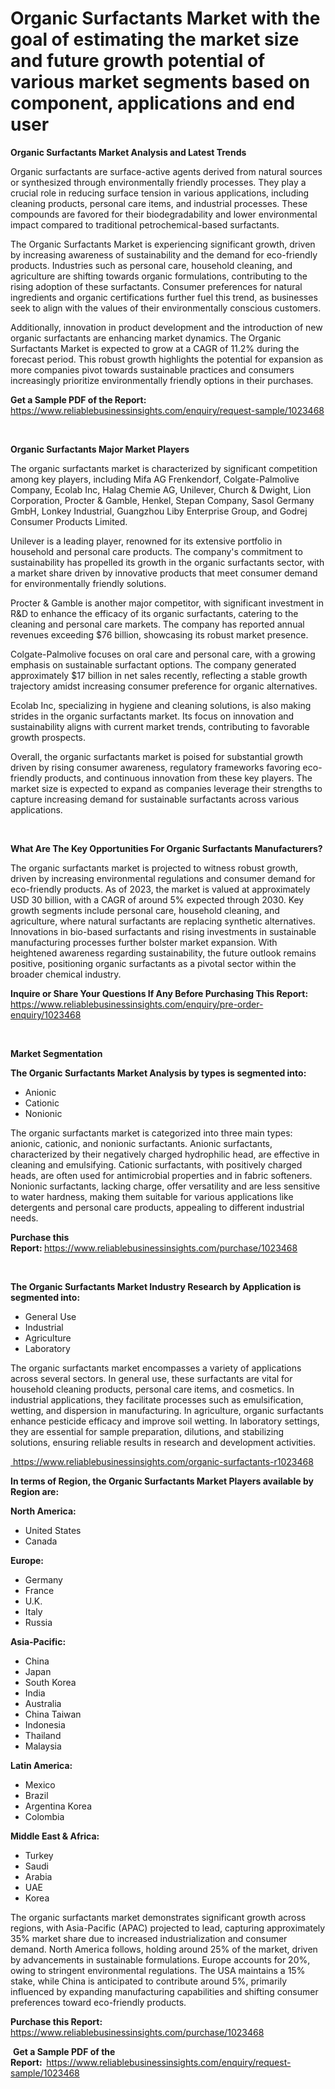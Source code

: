 <p><h1>Organic Surfactants Market with the goal of estimating the market size and future growth potential of various market segments based on component, applications and end user</h1></p><p><strong>Organic Surfactants Market Analysis and Latest Trends</strong></p>
<p><p>Organic surfactants are surface-active agents derived from natural sources or synthesized through environmentally friendly processes. They play a crucial role in reducing surface tension in various applications, including cleaning products, personal care items, and industrial processes. These compounds are favored for their biodegradability and lower environmental impact compared to traditional petrochemical-based surfactants.</p><p>The Organic Surfactants Market is experiencing significant growth, driven by increasing awareness of sustainability and the demand for eco-friendly products. Industries such as personal care, household cleaning, and agriculture are shifting towards organic formulations, contributing to the rising adoption of these surfactants. Consumer preferences for natural ingredients and organic certifications further fuel this trend, as businesses seek to align with the values of their environmentally conscious customers.</p><p>Additionally, innovation in product development and the introduction of new organic surfactants are enhancing market dynamics. The Organic Surfactants Market is expected to grow at a CAGR of 11.2% during the forecast period. This robust growth highlights the potential for expansion as more companies pivot towards sustainable practices and consumers increasingly prioritize environmentally friendly options in their purchases.</p></p>
<p><strong>Get a Sample PDF of the Report:&nbsp;</strong> <a href="https://www.reliablebusinessinsights.com/enquiry/request-sample/1023468?utm_campaign=101&utm_medium=2&utm_source=Github&utm_content=ia&utm_term=17042025&utm_id=organic-surfactants">https://www.reliablebusinessinsights.com/enquiry/request-sample/1023468</a></p>
<p>&nbsp;</p>
<p><strong>Organic Surfactants Major Market Players</strong></p>
<p><p>The organic surfactants market is characterized by significant competition among key players, including Mifa AG Frenkendorf, Colgate-Palmolive Company, Ecolab Inc, Halag Chemie AG, Unilever, Church & Dwight, Lion Corporation, Procter & Gamble, Henkel, Stepan Company, Sasol Germany GmbH, Lonkey Industrial, Guangzhou Liby Enterprise Group, and Godrej Consumer Products Limited. </p><p>Unilever is a leading player, renowned for its extensive portfolio in household and personal care products. The company's commitment to sustainability has propelled its growth in the organic surfactants sector, with a market share driven by innovative products that meet consumer demand for environmentally friendly solutions. </p><p>Procter & Gamble is another major competitor, with significant investment in R&D to enhance the efficacy of its organic surfactants, catering to the cleaning and personal care markets. The company has reported annual revenues exceeding $76 billion, showcasing its robust market presence.</p><p>Colgate-Palmolive focuses on oral care and personal care, with a growing emphasis on sustainable surfactant options. The company generated approximately $17 billion in net sales recently, reflecting a stable growth trajectory amidst increasing consumer preference for organic alternatives.</p><p>Ecolab Inc, specializing in hygiene and cleaning solutions, is also making strides in the organic surfactants market. Its focus on innovation and sustainability aligns with current market trends, contributing to favorable growth prospects.</p><p>Overall, the organic surfactants market is poised for substantial growth driven by rising consumer awareness, regulatory frameworks favoring eco-friendly products, and continuous innovation from these key players. The market size is expected to expand as companies leverage their strengths to capture increasing demand for sustainable surfactants across various applications.</p></p>
<p>&nbsp;</p>
<p><strong>What Are The Key Opportunities For Organic Surfactants Manufacturers?</strong></p>
<p><p>The organic surfactants market is projected to witness robust growth, driven by increasing environmental regulations and consumer demand for eco-friendly products. As of 2023, the market is valued at approximately USD 30 billion, with a CAGR of around 5% expected through 2030. Key growth segments include personal care, household cleaning, and agriculture, where natural surfactants are replacing synthetic alternatives. Innovations in bio-based surfactants and rising investments in sustainable manufacturing processes further bolster market expansion. With heightened awareness regarding sustainability, the future outlook remains positive, positioning organic surfactants as a pivotal sector within the broader chemical industry.</p></p>
<p><strong>Inquire or Share Your Questions If Any Before Purchasing This Report:</strong> <a href="https://www.reliablebusinessinsights.com/enquiry/pre-order-enquiry/1023468?utm_campaign=101&utm_medium=2&utm_source=Github&utm_content=ia&utm_term=17042025&utm_id=organic-surfactants">https://www.reliablebusinessinsights.com/enquiry/pre-order-enquiry/1023468</a></p>
<p>&nbsp;</p>
<p><strong>Market Segmentation</strong></p>
<p><strong>The Organic Surfactants Market Analysis by types is segmented into:</strong></p>
<p><ul><li>Anionic</li><li>Cationic</li><li>Nonionic</li></ul></p>
<p><p>The organic surfactants market is categorized into three main types: anionic, cationic, and nonionic surfactants. Anionic surfactants, characterized by their negatively charged hydrophilic head, are effective in cleaning and emulsifying. Cationic surfactants, with positively charged heads, are often used for antimicrobial properties and in fabric softeners. Nonionic surfactants, lacking charge, offer versatility and are less sensitive to water hardness, making them suitable for various applications like detergents and personal care products, appealing to different industrial needs.</p></p>
<p><strong>Purchase this Report:&nbsp;</strong><a href="https://www.reliablebusinessinsights.com/purchase/1023468?utm_campaign=101&utm_medium=2&utm_source=Github&utm_content=ia&utm_term=17042025&utm_id=organic-surfactants">https://www.reliablebusinessinsights.com/purchase/1023468</a></p>
<p>&nbsp;</p>
<p><strong>The Organic Surfactants Market Industry Research by Application is segmented into:</strong></p>
<p><ul><li>General Use</li><li>Industrial</li><li>Agriculture</li><li>Laboratory</li></ul></p>
<p><p>The organic surfactants market encompasses a variety of applications across several sectors. In general use, these surfactants are vital for household cleaning products, personal care items, and cosmetics. In industrial applications, they facilitate processes such as emulsification, wetting, and dispersion in manufacturing. In agriculture, organic surfactants enhance pesticide efficacy and improve soil wetting. In laboratory settings, they are essential for sample preparation, dilutions, and stabilizing solutions, ensuring reliable results in research and development activities.</p></p>
<p><a href="https://www.reliablebusinessinsights.com/organic-surfactants-r1023468?utm_campaign=101&utm_medium=2&utm_source=Github&utm_content=ia&utm_term=17042025&utm_id=organic-surfactants">&nbsp;https://www.reliablebusinessinsights.com/organic-surfactants-r1023468</a></p>
<p><strong>In terms of Region, the Organic Surfactants Market Players available by Region are:</strong></p>
<p>
    <p> <strong> North America: </strong>
        <ul>
            <li>United States</li>
            <li>Canada</li>
        </ul>
        </p> 
    <p> <strong> Europe: </strong>
        <ul>
            <li>Germany</li>
            <li>France</li>
            <li>U.K.</li>
            <li>Italy</li>
            <li>Russia</li>
        </ul>
        </p> 
    <p> <strong> Asia-Pacific: </strong>
        <ul>
            <li>China</li>
            <li>Japan</li>
            <li>South Korea</li>
            <li>India</li>
            <li>Australia</li>
            <li>China Taiwan</li>
            <li>Indonesia</li>
            <li>Thailand</li>
            <li>Malaysia</li>
        </ul>
        </p> 
    <p> <strong> Latin America: </strong>
        <ul>
            <li>Mexico</li>
            <li>Brazil</li>
            <li>Argentina Korea</li>
            <li>Colombia</li>
        </ul>
        </p> 
    <p> <strong> Middle East & Africa: </strong>
        <ul>
            <li>Turkey</li>
            <li>Saudi</li>
            <li>Arabia</li>
            <li>UAE</li>
            <li>Korea</li>
        </ul>
    </p>
    </p>
<p><p>The organic surfactants market demonstrates significant growth across regions, with Asia-Pacific (APAC) projected to lead, capturing approximately 35% market share due to increased industrialization and consumer demand. North America follows, holding around 25% of the market, driven by advancements in sustainable formulations. Europe accounts for 20%, owing to stringent environmental regulations. The USA maintains a 15% stake, while China is anticipated to contribute around 5%, primarily influenced by expanding manufacturing capabilities and shifting consumer preferences toward eco-friendly products.</p></p>
<p><strong>Purchase this Report: </strong><a href="https://www.reliablebusinessinsights.com/purchase/1023468?utm_campaign=101&utm_medium=2&utm_source=Github&utm_content=ia&utm_term=17042025&utm_id=organic-surfactants">https://www.reliablebusinessinsights.com/purchase/1023468</a></p>
<p>&nbsp;<strong>Get a Sample PDF of the Report:&nbsp;&nbsp;</strong><a href="https://www.reliablebusinessinsights.com/enquiry/request-sample/1023468?utm_campaign=101&utm_medium=2&utm_source=Github&utm_content=ia&utm_term=17042025&utm_id=organic-surfactants">https://www.reliablebusinessinsights.com/enquiry/request-sample/1023468</a></p>
<p><strong></strong></p>
<p><p></p><p></p><p></p></p>